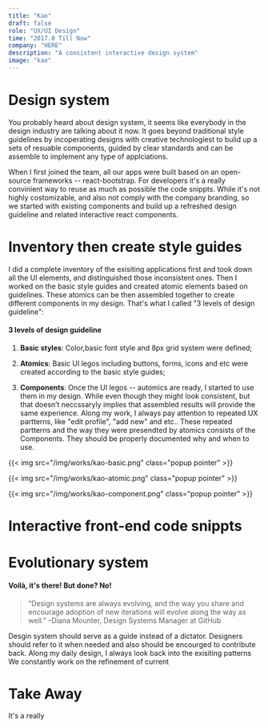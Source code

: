 ```yaml
---
title: "Kao"
draft: false
role: "UX/UI Design"
time: "2017.0 Till Now"
company: "HERE"
description: "A consistent interactive design system"
image: "kao"
---
```


# Design system

You probably heard about design system, it seems like everybody in the design industry are talking about it now. It goes beyond traditional style guidelines by incoperating designs with creative technologiest to bulid up a sets of resuable components, guided by clear standards and can be assemble to implement any type of applciations. 


When I first joined the team, all our apps were built based on an open-source frameworks -- react-bootstrap. For developers it's a really convinient way to reuse as much as possible the code snippts. While it's not highly costomizable, and also not comply with the company branding, so we started with existing components and build up a refreshed design guideline and related interactive react components.

# Inventory then create style guides

I did a complete inventory of the exisiting applications first and took down all the UI elements, and distinguished those inconsistent ones. Then I worked on the basic style guides and created atomic elements based on guidelines. These atomics can be then assembled together to create different components in my design. That's what I called "3 levels of design guideline":

#### 3 levels of design guideline

1. **Basic styles**: Color,basic font style and 8px grid system were defined;

2. **Atomics**: Basic UI legos including buttons, forms, icons and etc were created according to the basic style guides;

3. **Components**:
Once the UI legos -- automics are ready, I started to use them in my design. While even though they might look consistent, but that doesn’t neccssaryly implies that assembled results will provide the same experience. Along my work, I always pay attention to repeated UX partterns, like "edit profile", "add new" and etc.. These repeated partterns and the way they were presendted by atomics consists of the Components. They should be properly documented why and when to use.

{{< img src="/img/works/kao-basic.png" class="popup pointer" >}}

{{< img src="/img/works/kao-atomic.png" class="popup pointer" >}}

{{< img src="/img/works/kao-component.png" class="popup pointer" >}}

# Interactive front-end code snippts


# Evolutionary system

#### Voilà, it's there! But done? No!



> “Design systems are always evolving, and the way you share and encourage adoption of new iterations will evolve along the way as well.” –Diana Mounter, Design Systems Manager at GitHub

Desgin system should serve as a guide instead of a dictator. Designers should refer to it when needed and also should be encourged to contribute back. Along my daily design, I always look back into the exisiting patterns We constantly work on the refinement of current 


#  Take Away

It's a really 